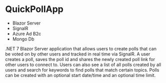 # QuickPollApp

- Blazor Server
- SignalR
- Azure Ad B2c
- Mongo Db

.NET 7 Blazor Server application that allows users to create polls that can be voted on by other users and tracked in real time via SignalR. A user creates a poll, saves the poll id and shares the newly created poll link for other users to connect to. Users can also see a list of all polls created by all users and search for keywords to find polls that match certain topics. Polls can be created with an optional start date/time and an optional time limit.
